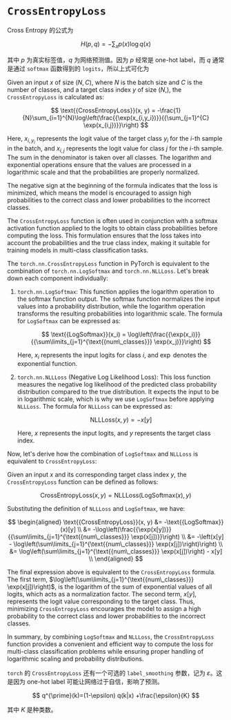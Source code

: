 # `CrossEntropyLoss`

Cross Entropy 的公式为

$$
H(p, q) = - \sum_x p(x) \log q(x)
$$

其中 $p$ 为真实标签值，$q$ 为网络预测值。因为 $p$ 经常是 one-hot label，而 $q$ 通常是通过 `softmax` 函数得到的 `logits`，所以上式可化为

Given an input $x$ of size $(N, C)$, where $N$ is the batch size and $C$ is the number of classes, and a target class index $y$ of size $(N,)$, the `CrossEntropyLoss` is calculated as:

$$
\text{{CrossEntropyLoss}}(x, y) = -\frac{1}{N}\sum_{i=1}^{N}\log\left(\frac{{\exp(x_{i,y_i})}}{{\sum_{j=1}^{C} \exp(x_{i,j})}}\right)
$$

Here, $x_{i,y_i}$ represents the logit value of the target class $y_i$ for the $i$-th sample in the batch, and $x_{i,j}$ represents the logit value for class $j$ for the $i$-th sample. The sum in the denominator is taken over all classes. The logarithm and exponential operations ensure that the values are processed in a logarithmic scale and that the probabilities are properly normalized.

The negative sign at the beginning of the formula indicates that the loss is minimized, which means the model is encouraged to assign high probabilities to the correct class and lower probabilities to the incorrect classes.

The `CrossEntropyLoss` function is often used in conjunction with a softmax activation function applied to the logits to obtain class probabilities before computing the loss. This formulation ensures that the loss takes into account the probabilities and the true class index, making it suitable for training models in multi-class classification tasks.

The `torch.nn.CrossEntropyLoss` function in PyTorch is equivalent to the combination of `torch.nn.LogSoftmax` and `torch.nn.NLLLoss`. Let's break down each component individually:

1. `torch.nn.LogSoftmax`: This function applies the logarithm operation to the softmax function output. The softmax function normalizes the input values into a probability distribution, while the logarithm operation transforms the resulting probabilities into logarithmic scale. The formula for `LogSoftmax` can be expressed as:

   $$
   \text{{LogSoftmax}}(x_i) = \log\left(\frac{{\exp(x_i)}}{{\sum\limits_{j=1}^{\text{{num\_classes}}} \exp(x_j)}}\right)
   $$

   Here, $x_i$ represents the input logits for class $i$, and $\exp$ denotes the exponential function.

2. `torch.nn.NLLLoss` (Negative Log Likelihood Loss): This loss function measures the negative log likelihood of the predicted class probability distribution compared to the true distribution. It expects the input to be in logarithmic scale, which is why we use `LogSoftmax` before applying `NLLLoss`. The formula for `NLLLoss` can be expressed as:

   $$
   \text{{NLLLoss}}(x, y) = -x[y]
   $$

   Here, $x$ represents the input logits, and $y$ represents the target class index.

Now, let's derive how the combination of `LogSoftmax` and `NLLLoss` is equivalent to `CrossEntropyLoss`:

Given an input $x$ and its corresponding target class index $y$, the `CrossEntropyLoss` function can be defined as follows:

$$
\text{{CrossEntropyLoss}}(x, y) = \text{{NLLLoss}}(\text{{LogSoftmax}}(x), y)
$$

Substituting the definition of `NLLLoss` and `LogSoftmax`, we have:

$$
\begin{aligned}
\text{{CrossEntropyLoss}}(x, y) &= -\text{{LogSoftmax}}(x)[y] \\
                      &= -\log\left(\frac{{\exp(x[y])}}{{\sum\limits_{j=1}^{\text{{num\_classes}}} \exp(x[j])}}\right) \\
                      &= -\left(x[y] - \log\left(\sum\limits_{j=1}^{\text{{num\_classes}}} \exp(x[j])\right)\right) \\
                      &= \log\left(\sum\limits_{j=1}^{\text{{num\_classes}}} \exp(x[j])\right) - x[y] \\
\end{aligned}
$$

The final expression above is equivalent to the `CrossEntropyLoss` formula. The first term, $\log\left(\sum\limits_{j=1}^{\text{{num\_classes}}} \exp(x[j])\right)$, is the logarithm of the sum of exponential values of all logits, which acts as a normalization factor. The second term, $x[y]$, represents the logit value corresponding to the target class. Thus, minimizing `CrossEntropyLoss` encourages the model to assign a high probability to the correct class and lower probabilities to the incorrect classes.

In summary, by combining `LogSoftmax` and `NLLLoss`, the `CrossEntropyLoss` function provides a convenient and efficient way to compute the loss for multi-class classification problems while ensuring proper handling of logarithmic scaling and probability distributions.

`torch` 的 `CrossEntropyLoss` 还有一个可选的 `label_smoothing` 参数，记为 $\varepsilon$。这是因为 one-hot label 可能让网络过于自信，影响了预测。

$$
q^{\prime}(k)=(1-\epsilon) q(k|x) +\frac{\epsilon}{K}
$$

其中 $K$ 是种类数。
